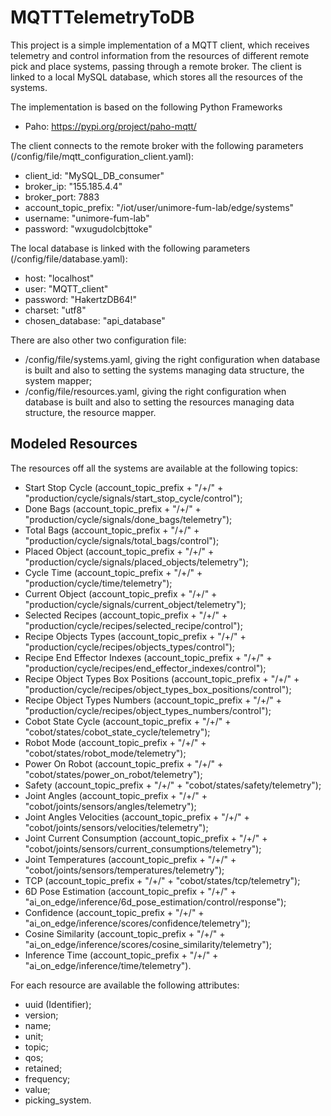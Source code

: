# MQTTTelemetryToDB

This project is a simple implementation of a MQTT client, which receives telemetry and control 
information from the resources of different remote pick and place systems, passing through a 
remote broker. The client is linked to a local MySQL database, which stores all the resources 
of the systems.

The implementation is based on the following Python Frameworks
- Paho: https://pypi.org/project/paho-mqtt/

The client connects to the remote broker with the following parameters (/config/file/mqtt_configuration_client.yaml):
- client_id: "MySQL_DB_consumer"
- broker_ip: "155.185.4.4"
- broker_port: 7883
- account_topic_prefix: "/iot/user/unimore-fum-lab/edge/systems"
- username: "unimore-fum-lab"
- password: "wxugudolcbjttoke"

The local database is linked with the following parameters (/config/file/database.yaml):
- host: "localhost"
- user: "MQTT_client"
- password: "HakertzDB64!"
- charset: "utf8"
- chosen_database: "api_database"

There are also other two configuration file:
- /config/file/systems.yaml, giving the right configuration when database is built and also to setting the systems managing data structure, the system mapper;
- /config/file/resources.yaml, giving the right configuration when database is built and also to setting the resources managing data structure, the resource mapper.

## Modeled Resources

The resources off all the systems are available at the following topics:
- Start Stop Cycle (account_topic_prefix + "/+/" + "production/cycle/signals/start_stop_cycle/control");
- Done Bags (account_topic_prefix + "/+/" + "production/cycle/signals/done_bags/telemetry");
- Total Bags (account_topic_prefix + "/+/" + "production/cycle/signals/total_bags/control");
- Placed Object (account_topic_prefix + "/+/" + "production/cycle/signals/placed_objects/telemetry");
- Cycle Time (account_topic_prefix + "/+/" + "production/cycle/time/telemetry");
- Current Object (account_topic_prefix + "/+/" + "production/cycle/signals/current_object/telemetry");
- Selected Recipes (account_topic_prefix + "/+/" + "production/cycle/recipes/selected_recipe/control");
- Recipe Objects Types (account_topic_prefix + "/+/" + "production/cycle/recipes/objects_types/control");
- Recipe End Effector Indexes (account_topic_prefix + "/+/" + "production/cycle/recipes/end_effector_indexes/control");
- Recipe Object Types Box Positions (account_topic_prefix + "/+/" + "production/cycle/recipes/object_types_box_positions/control");
- Recipe Object Types Numbers (account_topic_prefix + "/+/" + "production/cycle/recipes/object_types_numbers/control");
- Cobot State Cycle (account_topic_prefix + "/+/" + "cobot/states/cobot_state_cycle/telemetry");
- Robot Mode (account_topic_prefix + "/+/" + "cobot/states/robot_mode/telemetry");
- Power On Robot (account_topic_prefix + "/+/" + "cobot/states/power_on_robot/telemetry");
- Safety (account_topic_prefix + "/+/" + "cobot/states/safety/telemetry");
- Joint Angles (account_topic_prefix + "/+/" + "cobot/joints/sensors/angles/telemetry");
- Joint Angles Velocities (account_topic_prefix + "/+/" + "cobot/joints/sensors/velocities/telemetry");
- Joint Current Consumption (account_topic_prefix + "/+/" + "cobot/joints/sensors/current_consumptions/telemetry");
- Joint Temperatures (account_topic_prefix + "/+/" + "cobot/joints/sensors/temperatures/telemetry");
- TCP (account_topic_prefix + "/+/" + "cobot/states/tcp/telemetry");
- 6D Pose Estimation (account_topic_prefix + "/+/" +  "ai_on_edge/inference/6d_pose_estimation/control/response");
- Confidence (account_topic_prefix + "/+/" + "ai_on_edge/inference/scores/confidence/telemetry");
- Cosine Similarity (account_topic_prefix + "/+/" + "ai_on_edge/inference/scores/cosine_similarity/telemetry");
- Inference Time (account_topic_prefix + "/+/" + "ai_on_edge/inference/time/telemetry").

For each resource are available the following attributes:
- uuid (Identifier);
- version;
- name;
- unit;
- topic;
- qos;
- retained;
- frequency;
- value;
- picking_system.